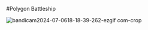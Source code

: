 #Polygon Battleship

![bandicam2024-07-0618-18-39-262-ezgif com-crop](https://github.com/user-attachments/assets/487c2037-d923-4c22-96ba-5edeb76c5407)
